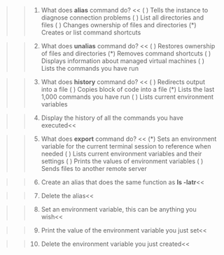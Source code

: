 >>1. What does **alias** command do? <<
( ) Tells the instance to diagnose connection problems
( ) List all directories and files
( ) Changes ownership of files and directories
(*) Creates or list command shortcuts

>>2. What does **unalias** command do? <<
( ) Restores ownership of files and directories
(*) Removes command shortcuts
( ) Displays information about managed virtual machines
( ) Lists the commands you have run

>>3. What does **history** command do? <<
( ) Redirects output into a file
( ) Copies block of code into a file
(*) Lists the last 1,000 commands you have run
( ) Lists current environment variables

>>4. Display the history of all the commands you have executed<<

>>5. What does **export** command do? <<
(*) Sets an environment variable for the current terminal session to reference when needed
( ) Lists current environment variables and their settings
( ) Prints the values of environment variables
( ) Sends files to another remote server

>>6. Create an alias that does the same function as **ls -latr**<<

>>7. Delete the alias<<

>>8. Set an environment variable, this can be anything you wish<<

>>9. Print the value of the environment variable you just set<<

>>10. Delete the environment variable you just created<<